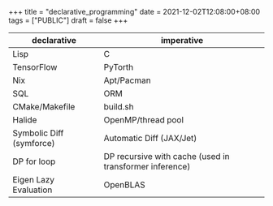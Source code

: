 +++
title = "declarative_programming"
date = 2021-12-02T12:08:00+08:00
tags = ["PUBLIC"]
draft = false
+++

| declarative              | imperative                                              |
|--------------------------|---------------------------------------------------------|
| Lisp                     | C                                                       |
| TensorFlow               | PyTorth                                                 |
| Nix                      | Apt/Pacman                                              |
| SQL                      | ORM                                                     |
| CMake/Makefile           | build.sh                                                |
| Halide                   | OpenMP/thread pool                                      |
| Symbolic Diff (symforce) | Automatic Diff (JAX/Jet)                                |
| DP for loop              | DP recursive with cache (used in transformer inference) |
| Eigen Lazy Evaluation    | OpenBLAS                                                |
